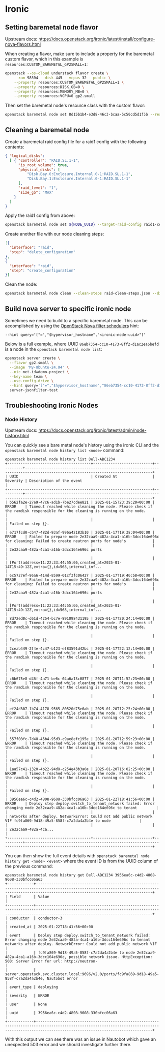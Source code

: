 # Ironic

## Setting baremetal node flavor

Upstream docs: <https://docs.openstack.org/ironic/latest/install/configure-nova-flavors.html>

When creating a flavor, make sure to include a property for the baremetal custom flavor,
which in this example is `resources:CUSTOM_BAREMETAL_GP2SMALL=1`:

``` bash
openstack --os-cloud understack flavor create \
    --ram 98304 --disk 445 --vcpus 32 --public \
    --property resources:CUSTOM_BAREMETAL_GP2SMALL=1 \
    --property resources:DISK_GB=0 \
    --property resources:MEMORY_MB=0 \
    --property resources:VCPU=0 gp2.small
```

Then set the baremetal node's resource class with the custom flavor:

``` bash
openstack baremetal node set 8d15b1b4-e3d8-46c3-bcaa-5c50cd5d1f5b --resource-class baremetal.gp2small
```

## Cleaning a baremetal node

Create a baremetal raid config file for a raid1 config with the following contents:

``` json title="raid1-config.json"
{ "logical_disks":
  [ { "controller": "RAID.SL.1-1",
      "is_root_volume": true,
      "physical_disks": [
          "Disk.Bay.0:Enclosure.Internal.0-1:RAID.SL.1-1",
          "Disk.Bay.1:Enclosure.Internal.0-1:RAID.SL.1-1"
      ],
      "raid_level": "1",
      "size_gb": "MAX"
    }
  ]
}
```

Apply the raid1 config from above:

``` bash
openstack baremetal node set ${NODE_UUID} --target-raid-config raid1-config.json
```

Create another file with our node cleaning steps:

``` json title="raid-clean-steps.json"
[{
  "interface": "raid",
  "step": "delete_configuration"
},
{
  "interface": "raid",
  "step": "create_configuration"
}]
```

Clean the node:

``` bash
openstack baremetal node clean --clean-steps raid-clean-steps.json --disable-ramdisk ${NODE_UUID}
```

## Build nova server to specific ironic node

Sometimes we need to build to a specific baremetal node. This can be accomplished by using the 
[OpenStack Nova filter schedulers](https://docs.openstack.org/nova/2025.1/admin/scheduling.html#the-filter-scheduler)
hint:

``` text
--hint query='["=","$hypervisor_hostname","<ironic-node-uuid>"]'
```

Below is a full example, where UUID `86eb7354-cc10-4173-8ff2-d1ac2ea6befd` is a node
in the `openstack baremetal node list`:

``` bash
openstack server create \
  --flavor gp2.small \
  --image 'My-Ubuntu-24.04' \
  --nic net-id=demo-project \
  --key-name team \
  --use-config-drive \
  --hint query='["=","$hypervisor_hostname","86eb7354-cc10-4173-8ff2-d1ac2ea6befd"]' \
  server-jsonfilter-test
```

## Troubleshooting Ironic Nodes

### Node History

Upstream docs: <https://docs.openstack.org/ironic/latest/admin/node-history.html>

You can quickly see a bare metal node's history using the ironic CLI and the `openstack baremetal node history list <node>` command:

``` console
openstack baremetal node history list Dell-ABC1234
+--------------------------------------+---------------------------+----------+--------------------------------------------------------------------------------------------------------------------------------+
| UUID                                 | Created At                | Severity | Description of the event                                                                                                       |
+--------------------------------------+---------------------------+----------+--------------------------------------------------------------------------------------------------------------------------------+
| b562fa2e-27e9-47c6-ad1b-7be27cdee821 | 2025-01-15T23:39:20+00:00 | ERROR    | Timeout reached while cleaning the node. Please check if the ramdisk responsible for the cleaning is running on the node.      |
|                                      |                           |          | Failed on step {}.                                                                                                             |
| e717fcd0-cb47-482d-93af-996a42183b10 | 2025-01-17T19:38:04+00:00 | ERROR    | Failed to prepare node 2e32caa9-482a-4ca1-a16b-3dcc164e696c for cleaning: Failed to create neutron ports for node's            |
|                                      |                           |          | 2e32caa9-482a-4ca1-a16b-3dcc164e696c ports                                                                                     |
|                                      |                           |          | [Port(address=11:22:33:44:55:66,created_at=2025-01-14T15:49:12Z,extra={},id=563,internal_inf...                                |
| 6c5727ef-96a6-414d-8599-01cf3fc06427 | 2025-01-17T19:40:58+00:00 | ERROR    | Failed to prepare node 2e32caa9-482a-4ca1-a16b-3dcc164e696c for cleaning: Failed to create neutron ports for node's            |
|                                      |                           |          | 2e32caa9-482a-4ca1-a16b-3dcc164e696c ports                                                                                     |
|                                      |                           |          | [Port(address=11:22:33:44:55:66,created_at=2025-01-14T15:49:12Z,extra={},id=563,internal_inf...                                |
| 8d72ed0c-d61d-4254-bc7e-891098431195 | 2025-01-17T20:24:14+00:00 | ERROR    | Timeout reached while cleaning the node. Please check if the ramdisk responsible for the cleaning is running on the node.      |
|                                      |                           |          | Failed on step {}.                                                                                                             |
| 2ceab449-2f4e-4c47-b123-ef83591d42bc | 2025-01-17T22:12:14+00:00 | ERROR    | Timeout reached while cleaning the node. Please check if the ramdisk responsible for the cleaning is running on the node.      |
|                                      |                           |          | Failed on step {}.                                                                                                             |
| c6b675e8-d46f-4a71-be6c-04a6a13c0877 | 2025-01-20T11:52:23+00:00 | ERROR    | Timeout reached while cleaning the node. Please check if the ramdisk responsible for the cleaning is running on the node.      |
|                                      |                           |          | Failed on step {}.                                                                                                             |
| ef24d307-1b74-4178-9565-80520d75e6ab | 2025-01-20T12:25:24+00:00 | ERROR    | Timeout reached while cleaning the node. Please check if the ramdisk responsible for the cleaning is running on the node.      |
|                                      |                           |          | Failed on step {}.                                                                                                             |
| 557f08fc-7d48-45b4-95d3-c9ae8efc195e | 2025-01-20T12:59:23+00:00 | ERROR    | Timeout reached while cleaning the node. Please check if the ramdisk responsible for the cleaning is running on the node.      |
|                                      |                           |          | Failed on step {}.                                                                                                             |
| 1aa57c41-1320-4b22-94d8-c254e43b3a0e | 2025-01-20T16:02:25+00:00 | ERROR    | Timeout reached while cleaning the node. Please check if the ramdisk responsible for the cleaning is running on the node.      |
|                                      |                           |          | Failed on step {}.                                                                                                             |
| 3956ea6c-c4d2-4808-9608-330bfcc06a63 | 2025-01-22T18:41:56+00:00 | ERROR    | Deploy step deploy.switch_to_tenant_network failed: Error changing node 2e32caa9-482a-4ca1-a16b-3dcc164e696c to tenant         |
|                                      |                           |          | networks after deploy. NetworkError: Could not add public network VIF fc9fa869-9d18-49a5-858f-c7a2da4a2b4e to node             |
|                                      |                           |          | 2e32caa9-482a-4ca...                                                                                                           |
+--------------------------------------+---------------------------+----------+--------------------------------------------------------------------------------------------------------------------------------+
```

You can then show the full event details with `openstack baremetal node history get <node> <event>` where the event ID is from the UUID column of the previous command:

``` console
openstack baremetal node history get Dell-ABC1234 3956ea6c-c4d2-4808-9608-330bfcc06a63
+------------+-------------------------------------------------------------------------------------------------------------------------------------------------------------------------------------------------+
| Field      | Value                                                                                                                                                                                           |
+------------+-------------------------------------------------------------------------------------------------------------------------------------------------------------------------------------------------+
| conductor  | conductor-3                                                                                                                                                                                     |
| created_at | 2025-01-22T18:41:56+00:00                                                                                                                                                                       |
| event      | Deploy step deploy.switch_to_tenant_network failed: Error changing node 2e32caa9-482a-4ca1-a16b-3dcc164e696c to tenant networks after deploy. NetworkError: Could not add public network VIF    |
|            | fc9fa869-9d18-49a5-858f-c7a2da4a2b4e to node 2e32caa9-482a-4ca1-a16b-3dcc164e696c, possible network issue. HttpException: 500: Server Error for url: http://neutron-                            |
|            | server.openstack.svc.cluster.local:9696/v2.0/ports/fc9fa869-9d18-49a5-858f-c7a2da4a2b4e, Nautobot error                                                                                         |
| event_type | deploying                                                                                                                                                                                       |
| severity   | ERROR                                                                                                                                                                                           |
| user       | None                                                                                                                                                                                            |
| uuid       | 3956ea6c-c4d2-4808-9608-330bfcc06a63                                                                                                                                                            |
+------------+-------------------------------------------------------------------------------------------------------------------------------------------------------------------------------------------------+
```

With this output we can see there was an issue in Nautobot which gave an unexpected 503 error and we should investigate further there.
